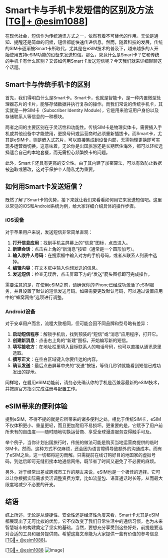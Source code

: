 # Smart卡与手机卡发短信的区别及方法[[TG💪+ @esim1088](https://t.me/s/esim1088)]

在现代社会，短信作为传统通讯方式之一，依然有着不可替代的作用。无论是通知、提醒还是简单的问候，短信都能快速传递信息。然而，随着科技的发展，传统的SIM卡逐渐被Smart卡所取代，尤其是在eSIM技术的普及下，越来越多的人开始使用支持eSIM功能的设备来发送短信。那么，究竟什么是Smart卡？它和传统的手机卡有什么区别？又该如何用Smart卡发送短信呢？今天我们就来详细聊聊这个话题。

## Smart卡与传统手机卡的区别

首先，我们得明白什么是Smart卡。Smart卡，也就是智能卡，是一种内置微型处理器芯片的卡片，能够存储数据并执行复杂的操作。而我们常说的传统手机卡，其实就是一种SIM卡（Subscriber Identity Module），它是用来验证用户身份以及存储联系人等信息的一种模块。

两者之间的主要区别在于灵活性和功能性。传统SIM卡是物理实体卡，需要插入手机或其他设备中才能使用，更换号码或运营商时必须重新插拔卡。而Smart卡，尤其是eSIM卡，则是嵌入式芯片，可以直接集成到设备内部，无需物理更换即可实现多运营商切换。这意味着，无论你是出国旅游还是长期居住海外，都可以轻松选择适合自己的本地套餐，而无需担心频繁换卡的问题。

此外，Smart卡还具有更高的安全性。由于其内建了加密算法，可以有效防止数据被盗取或篡改，这对于保护个人隐私尤为重要。

## 如何用Smart卡发送短信？

既然了解了Smart卡的优势，接下来就让我们来看看如何用它来发送短信吧。这里以常见的iOS和Android系统为例，给大家详细介绍具体的操作步骤。

### iOS设备

对于苹果用户来说，发送短信非常简单直观：

1. **打开信息应用**：找到手机主屏幕上的“信息”图标，点击进入。
2. **新建会话**：点击右上角的“新消息”按钮（通常是一个圆形加号）。
3. **输入收件人号码**：在搜索框中输入对方的手机号码，或者从联系人列表中选择。
4. **编辑内容**：在文本框中输入你想发送的信息。
5. **发送短信**：检查无误后，点击屏幕下方的“发送”箭头图标即可完成操作。

需要注意的是，在使用eSIM之前，请确保你的iPhone已经成功激活了eSIM服务，并且设置了默认的短信发送号码。如果需要更改默认号码，可以通过设置应用中的“蜂窝网络”选项进行调整。

### Android设备

对于安卓用户而言，流程大致相同，但可能会因不同品牌和型号略有差异：

1. **启动短信程序**：解锁手机后，找到预装的“短信”或“消息”应用程序，打开它。
2. **创建新消息**：点击右上角的“新建”图标，开始编写新的短信。
3. **填写接收方**：在地址栏里填入目标联系人的电话号码，也可以直接从通讯录里选取。
4. **撰写正文**：在空白区域键入你要传达的内容。
5. **确认发送**：最后点击屏幕中央的“发送”按钮，等待几秒钟就能看到短信已成功发出的提示。

同样地，在启用eSIM功能前，请务必先确认你的手机是否兼容最新的eSIM技术，并按照官方指引完成注册与配置工作。

## eSIM带来的便利体验

提到eSIM，不得不提的就是它所带来的诸多便利之处。相比于传统SIM卡，eSIM不仅体积更小、重量更轻，而且更加耐用不易损坏。更重要的是，它赋予了用户前所未有的自由度——随时随地切换运营商、享受全球漫游服务变得触手可及。

举个例子，当你计划出国旅行时，传统的做法可能是购买当地运营商提供的临时SIM卡。然而，这种方式不仅麻烦，还会因为语言障碍导致额外的沟通成本。而有了eSIM之后，这一切都将迎刃而解。只需提前在线订购好目的地国家的虚拟号码，到达后即可无缝衔接本地通信网络，既节省了时间又避免了不必要的麻烦。

另外，对于经常出差或跨城市工作的朋友来说，eSIM也是一个极佳的选择。它可以让你根据实际需求灵活调整资费方案，比如流量包、语音通话时长等，从而最大限度地减少不必要的开支。

## 结语

综上所述，无论是从便捷性、安全性还是经济性角度来看，Smart卡尤其是eSIM都展现出了无可比拟的优势。它不仅改变了我们日常生活中的通信习惯，也为未来智慧城市的构建奠定了坚实的基础。当然，要想充分享受到这些好处，前提是要选对合适的工具和服务提供商。希望这篇文章能为大家提供一些有价值的参考信息[[TG💪+ @esim1088](https://t.me/s/esim1088)]。

[[TG💪+ @esim1088](https://t.me/s/esim1088) ![Image](https://i.postimg.cc/4NQfJmqS/Snipaste-2025-05-13-00-14-12.png)]